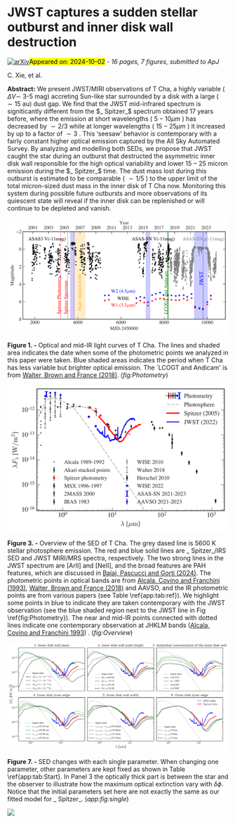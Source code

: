 <div class="macros" style="visibility:hidden;">
$\newcommand{\ensuremath}{}$
$\newcommand{\xspace}{}$
$\newcommand{\object}[1]{\texttt{#1}}$
$\newcommand{\farcs}{{.}''}$
$\newcommand{\farcm}{{.}'}$
$\newcommand{\arcsec}{''}$
$\newcommand{\arcmin}{'}$
$\newcommand{\ion}[2]{#1#2}$
$\newcommand{\textsc}[1]{\textrm{#1}}$
$\newcommand{\hl}[1]{\textrm{#1}}$
$\newcommand{\footnote}[1]{}$
$\newcommand{\vdag}{(v)^\dagger}$
$\newcommand$
$\newcommand$
$\newcommand{\ilaria}[1]$
$\newcommand{\cyxie}[1]$
$\newcommand{\uat}[2]{\href{http://vocabs.ands.org.au/repository/api/lda/aas/the-unified-astronomy-thesaurus/current/resource.html?uri=http://astrothesaurus.org/uat/#1}{#2  (#1)}}$
$\newcommand{\affilLPL}{\affiliation{Lunar and Planetary Laboratory, The University of Arizona, Tucson, AZ 85721, USA; \url{cyxie@arizona.edu}}}$</div>



<div id="title">

# JWST captures a sudden stellar outburst and inner disk wall destruction

</div>
<div id="comments">

[![arXiv](https://img.shields.io/badge/arXiv-2410.00136-b31b1b.svg)](https://arxiv.org/abs/2410.00136)<mark>Appeared on: 2024-10-02</mark> -  _16 pages, 7 figures, submitted to ApJ_

</div>
<div id="authors">

C. Xie, et al.

</div>
<div id="abstract">

**Abstract:** We present JWST/MIRI observations of T Cha, a highly variable ( $\Delta V \sim$ 3-5 mag) accreting Sun-like star surrounded by a disk with a large ( $\sim 15$ au) dust gap. We find that the JWST mid-infrared spectrum is signiticantly different from the $_ Spitzer_$ spectrum obtained 17 years before, where the emission at short wavelengths ( $5-10 \mu m$ ) has decreased by $\sim 2/3$ while at longer wavelengths ( $15-25 \mu m$ ) it increased by up to a factor of $\sim 3$ . This ‘seesaw’ behavior is contemporary with a fairly constant higher optical emission captured by the All Sky Automated Survey. By analyzing and modelling both SEDs, we propose that JWST caught the star during an outburst that destructed the asymmetric inner disk wall responsible for the high optical variability and lower $15-25$ micron emission during the $_ Spitzer_$ time. The dust mass lost during this outburst is estimated to be comparable ( $\sim 1/5$ ) to the upper limit of the total micron-sized dust mass in the inner disk of T Cha now. Monitoring this system during possible future outbursts and more observations of its quiescent state will reveal if the inner disk can be replenished or will continue to be depleted and vanish.

</div>

<div id="div_fig1">

<img src="tmp_2410.00136/./Photometry_Time_larger.png" alt="Fig1" width="100%"/>

**Figure 1. -** Optical and mid-IR light curves of T Cha. The lines and shaded area indicates the date when some of the photometric points we analyzed in this paper were taken. Blue shaded areas indicates the period when T Cha has less variable but brighter optical emission. The `LCOGT and Andicam' is from [Walter, Brown and France (2018)]().
     (*fig:Photometry*)

</div>
<div id="div_fig2">

<img src="tmp_2410.00136/./OverviewBoth.png" alt="Fig3" width="100%"/>

**Figure 3. -** Overview of the SED of T Cha. The grey dased line is 5600 K stellar photosphere emission. The red and blue solid lines are _ Spitzer_/IRS SED and JWST MIRI/MRS spectra, respectively. The two strong lines in the JWST spectrum are [ArII] and [NeII], and the broad features are PAH features, which are discussed in [Bajaj, Pascucci and Gorti (2024)](). The photometric points in optical bands are from [Alcala, Covino and Franchini (1993)](), [Walter, Brown and France (2018)]() and AAVSO, and the IR photometric points are from various papers (see Table \ref{app:tab:ref}). We highlight some points in blue to indicate they are taken contemporary with the JWST observation (see the blue shaded region next to the JWST line in Fig \ref{fig:Photometry}). The near and mid-IR points connected with dotted lines indicate one contemporary observation at JHKLM bands  ([Alcala, Covino and Franchini 1993]()) .
     (*fig:Overview*)

</div>
<div id="div_fig3">

<img src="tmp_2410.00136/./SingleParameters_plusdata.png" alt="Fig7" width="100%"/>

**Figure 7. -** SED changes with each single parameter. When changing one parameter, other parameters are kept fixed as shown in Table \ref{app:tab:Start}. In Panel 3 the optically thick part is between the star and the observer to illustrate how the maximum optical extinction vary with $\delta \phi$. Notice that the initial parameters set here are not exactly the same as our fitted model for _ Spitzer_.
     (*app:fig:single*)

</div><div id="qrcode"><img src=https://api.qrserver.com/v1/create-qr-code/?size=100x100&data="https://arxiv.org/abs/2410.00136"></div>